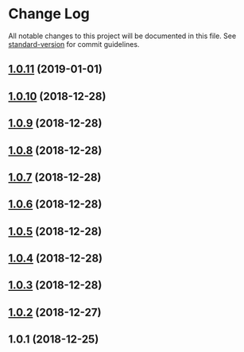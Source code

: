 # Change Log

All notable changes to this project will be documented in this file. See [standard-version](https://github.com/conventional-changelog/standard-version) for commit guidelines.

<a name="1.0.11"></a>
## [1.0.11](https://github.com/wushan/ponds/compare/v1.0.10...v1.0.11) (2019-01-01)



<a name="1.0.10"></a>
## [1.0.10](https://github.com/wushan/ponds/compare/v1.0.9...v1.0.10) (2018-12-28)



<a name="1.0.9"></a>
## [1.0.9](https://github.com/wushan/ponds/compare/v1.0.8...v1.0.9) (2018-12-28)



<a name="1.0.8"></a>
## [1.0.8](https://github.com/wushan/ponds/compare/v1.0.7...v1.0.8) (2018-12-28)



<a name="1.0.7"></a>
## [1.0.7](https://github.com/wushan/ponds/compare/v1.0.6...v1.0.7) (2018-12-28)



<a name="1.0.6"></a>
## [1.0.6](https://github.com/wushan/ponds/compare/v1.0.5...v1.0.6) (2018-12-28)



<a name="1.0.5"></a>
## [1.0.5](https://github.com/wushan/ponds/compare/v1.0.4...v1.0.5) (2018-12-28)



<a name="1.0.4"></a>
## [1.0.4](https://github.com/wushan/ponds/compare/v1.0.3...v1.0.4) (2018-12-28)



<a name="1.0.3"></a>
## [1.0.3](https://github.com/wushan/ponds/compare/v1.0.2...v1.0.3) (2018-12-28)



<a name="1.0.2"></a>
## [1.0.2](https://github.com/wushan/ponds/compare/v1.0.1...v1.0.2) (2018-12-27)



<a name="1.0.1"></a>
## 1.0.1 (2018-12-25)
